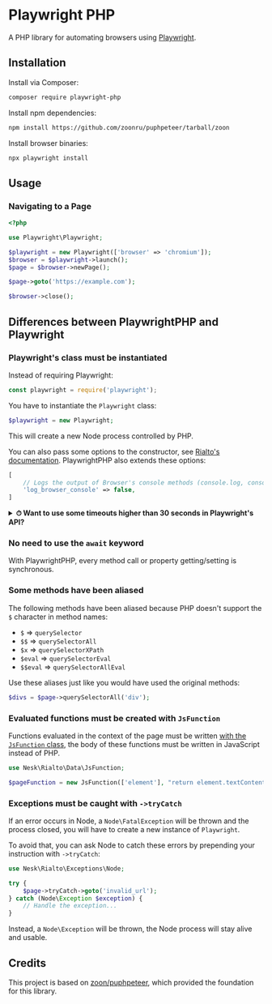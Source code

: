 # Playwright PHP

A PHP library for automating browsers using [Playwright](https://playwright.dev/).

## Installation

Install via Composer:

```bash
composer require playwright-php
```

Install npm dependencies:

```bash
npm install https://github.com/zoonru/puphpeteer/tarball/zoon
```

Install browser binaries:

```bash
npx playwright install
```

## Usage

### Navigating to a Page

```php
<?php

use Playwright\Playwright;

$playwright = new Playwright(['browser' => 'chromium']);
$browser = $playwright->launch();
$page = $browser->newPage();

$page->goto('https://example.com');

$browser->close();
```

## Differences between PlaywrightPHP and Playwright

### Playwright's class must be instantiated

Instead of requiring Playwright:

```js
const playwright = require('playwright');
```

You have to instantiate the `Playwright` class:

```php
$playwright = new Playwright;
```

This will create a new Node process controlled by PHP.

You can also pass some options to the constructor, see [Rialto's documentation](https://github.com/nesk/rialto/blob/master/docs/api.md#options). PlaywrightPHP also extends these options:

```php
[
    // Logs the output of Browser's console methods (console.log, console.debug, etc...) to the PHP logger
    'log_browser_console' => false,
]
```

<details>
<summary><strong>⏱ Want to use some timeouts higher than 30 seconds in Playwright's API?</strong></summary> <br>

If you use some timeouts higher than 30 seconds, you will have to set a higher value for the `read_timeout` option (default: `35`):

```php
$playwright = new Playwright([
    'browser' => 'chromium',
    'read_timeout' => 65, // In seconds
]);

$playwright->launch()->newPage()->goto($url, [
    'timeout' => 60000, // In milliseconds
]);
```
</details>

### No need to use the `await` keyword

With PlaywrightPHP, every method call or property getting/setting is synchronous.

### Some methods have been aliased

The following methods have been aliased because PHP doesn't support the `$` character in method names:

- `$` => `querySelector`
- `$$` => `querySelectorAll`
- `$x` => `querySelectorXPath`
- `$eval` => `querySelectorEval`
- `$$eval` => `querySelectorAllEval`

Use these aliases just like you would have used the original methods:

```php
$divs = $page->querySelectorAll('div');
```

### Evaluated functions must be created with `JsFunction`

Functions evaluated in the context of the page must be written [with the `JsFunction` class](https://github.com/nesk/rialto/blob/master/docs/api.md#javascript-functions), the body of these functions must be written in JavaScript instead of PHP.

```php
use Nesk\Rialto\Data\JsFunction;

$pageFunction = new JsFunction(['element'], "return element.textContent");
```

### Exceptions must be caught with `->tryCatch`

If an error occurs in Node, a `Node\FatalException` will be thrown and the process closed, you will have to create a new instance of `Playwright`.

To avoid that, you can ask Node to catch these errors by prepending your instruction with `->tryCatch`:

```php
use Nesk\Rialto\Exceptions\Node;

try {
    $page->tryCatch->goto('invalid_url');
} catch (Node\Exception $exception) {
    // Handle the exception...
}
```

Instead, a `Node\Exception` will be thrown, the Node process will stay alive and usable.


## Credits

This project is based on [zoon/puphpeteer](https://github.com/zoonru/puphpeteer), which provided the foundation for this library.
